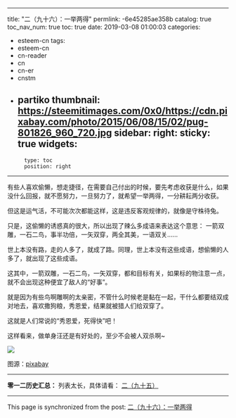 
---
title: "二（九十六）：一举两得"
permlink: -6e45285ae358b
catalog: true
toc_nav_num: true
toc: true
date: 2019-03-08 01:00:03
categories:
- esteem-cn
tags:
- esteem-cn
- cn-reader
- cn
- cn-er
- cnstm
- partiko
thumbnail: https://steemitimages.com/0x0/https://cdn.pixabay.com/photo/2015/06/08/15/02/pug-801826_960_720.jpg
sidebar:
    right:
        sticky: true
widgets:
    -
        type: toc
        position: right
---


有些人喜欢偷懒，想走捷径，在需要自己付出的时候，要先考虑收获是什么，如果没什么回报，就不愿努力，一旦努力了，就希望一举两得，一分耕耘两分收获。

但这是运气活，不可能次次都能这样，这是违反客观规律的，就像是守株待兔。

只是，这偷懒的诱惑真的很大，所以出现了辣么多成语来表达这个意思：
一箭双雕，一石二鸟，事半功倍，一矢双穿，两全其美，一语双关……

世上本没有路，走的人多了，就成了路。同理，世上本没有这些成语，想偷懒的人多了，就出现了这些成语。

这其中，一箭双雕，一石二鸟，一矢双穿，都和目标有关，如果标的物注意一点，就不会出现这种便宜了敌人的“好事”。

就是因为有些鸟啊雕啊的太亲密，不管什么时候老是黏在一起，干什么都要结双成对地去，喜欢撒狗粮，秀恩爱，结果就被猎人们给双穿了。

这就是人们常说的“秀恩爱，死得快”吧！

这样看来，做单身汪还是有好处的，至少不会被人双杀啊~

![](https://steemitimages.com/0x0/https://cdn.pixabay.com/photo/2015/06/08/15/02/pug-801826_960_720.jpg)

图源：[pixabay](https://cdn.pixabay.com/photo/2015/06/08/15/02/pug-801826_960_720.jpg)

---

**零一二历史汇总：**
列表太长，具体请看：
[二（九十五）](https://busy.org/@softmetal/qt55ez6fze)

- - -

This page is synchronized from the post: [二（九十六）：一举两得](https://steemit.com/@julian2013/-6e45285ae358b)
